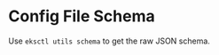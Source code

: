 # Config File Schema

Use `eksctl utils schema` to get the raw JSON schema.
<script type="module" src="../schema.js"></script>

<table id="config"></table>
